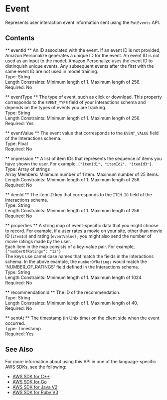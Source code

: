 # Event<a name="API_UBS_Event"></a>

Represents user interaction event information sent using the `PutEvents` API\.

## Contents<a name="API_UBS_Event_Contents"></a>

 ** eventId **   <a name="personalize-Type-UBS_Event-eventId"></a>
An ID associated with the event\. If an event ID is not provided, Amazon Personalize generates a unique ID for the event\. An event ID is not used as an input to the model\. Amazon Personalize uses the event ID to distinquish unique events\. Any subsequent events after the first with the same event ID are not used in model training\.  
Type: String  
Length Constraints: Minimum length of 1\. Maximum length of 256\.  
Required: No

 ** eventType **   <a name="personalize-Type-UBS_Event-eventType"></a>
The type of event, such as click or download\. This property corresponds to the `EVENT_TYPE` field of your Interactions schema and depends on the types of events you are tracking\.  
Type: String  
Length Constraints: Minimum length of 1\. Maximum length of 256\.  
Required: Yes

 ** eventValue **   <a name="personalize-Type-UBS_Event-eventValue"></a>
The event value that corresponds to the `EVENT_VALUE` field of the Interactions schema\.  
Type: Float  
Required: No

 ** impression **   <a name="personalize-Type-UBS_Event-impression"></a>
A list of item IDs that represents the sequence of items you have shown the user\. For example, `["itemId1", "itemId2", "itemId3"]`\.  
Type: Array of strings  
Array Members: Minimum number of 1 item\. Maximum number of 25 items\.  
Length Constraints: Minimum length of 1\. Maximum length of 256\.  
Required: No

 ** itemId **   <a name="personalize-Type-UBS_Event-itemId"></a>
The item ID key that corresponds to the `ITEM_ID` field of the Interactions schema\.  
Type: String  
Length Constraints: Minimum length of 1\. Maximum length of 256\.  
Required: No

 ** properties **   <a name="personalize-Type-UBS_Event-properties"></a>
A string map of event\-specific data that you might choose to record\. For example, if a user rates a movie on your site, other than movie ID \(`itemId`\) and rating \(`eventValue`\) , you might also send the number of movie ratings made by the user\.  
Each item in the map consists of a key\-value pair\. For example,  
 `{"numberOfRatings": "12"}`   
The keys use camel case names that match the fields in the Interactions schema\. In the above example, the `numberOfRatings` would match the 'NUMBER\_OF\_RATINGS' field defined in the Interactions schema\.  
Type: String  
Length Constraints: Minimum length of 1\. Maximum length of 1024\.  
Required: No

 ** recommendationId **   <a name="personalize-Type-UBS_Event-recommendationId"></a>
The ID of the recommendation\.  
Type: String  
Length Constraints: Minimum length of 1\. Maximum length of 40\.  
Required: No

 ** sentAt **   <a name="personalize-Type-UBS_Event-sentAt"></a>
The timestamp \(in Unix time\) on the client side when the event occurred\.  
Type: Timestamp  
Required: Yes

## See Also<a name="API_UBS_Event_SeeAlso"></a>

For more information about using this API in one of the language\-specific AWS SDKs, see the following:
+  [AWS SDK for C\+\+](https://docs.aws.amazon.com/goto/SdkForCpp/personalize-events-2018-03-22/Event) 
+  [AWS SDK for Go](https://docs.aws.amazon.com/goto/SdkForGoV1/personalize-events-2018-03-22/Event) 
+  [AWS SDK for Java V2](https://docs.aws.amazon.com/goto/SdkForJavaV2/personalize-events-2018-03-22/Event) 
+  [AWS SDK for Ruby V3](https://docs.aws.amazon.com/goto/SdkForRubyV3/personalize-events-2018-03-22/Event) 